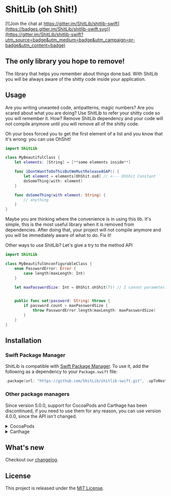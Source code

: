 # ShitLib (oh Shit!)

[![Join the chat at https://gitter.im/ShitLib/shitlib-swift](https://badges.gitter.im/ShitLib/shitlib-swift.svg)](https://gitter.im/ShitLib/shitlib-swift?utm_source=badge&utm_medium=badge&utm_campaign=pr-badge&utm_content=badge)

## The only library you hope to remove!

The library that helps you remember about things done bad.
With ShitLib you will be always aware of the shitty code inside your application.

## Usage

Are you writing unwanted code, antipatterns, magic numbers?
Are you scared about what you are doing?
Use ShitLib to refer your shitty code so you will remember it.
How? Remove ShitLib dependency and your code will not compile anymore until you will remove all of the shitty code.


Oh your boss forced you to get the first element of a list and you know that it's wrong: you can use OhShit!

```swift
import ShitLib

class MyBeautifulClass {
    let elements: [String] = [**some elements inside**]

    func iDontWantToDoThisButWeMustReleaseASAP() {
        let element = elements[OhShit.os0] // <--- OhShit Constant
        doSomeThing(with: element)
    }

    func doSomeThing(with element: String) {
        // anything
    }
}
```

Maybe you are thinking where the convenience is in using this lib.
It's simple, this is the most useful library when it is removed from dependencies.
After doing that, your project will not compile anymore and you will be immediately aware of what to do.
Fix it!

Other ways to use ShitLib? Let's give a try to the method API

```swift
import ShitLib

class MyBeautifulUnconfigurableClass {
    enum PasswordError: Error {
        case length(maxLength: Int)
    }

    let maxPasswordSize: Int = OhShit.ohShit(7)! // I cannot parameterize now


    public func set(password: String) throws {
        if password.count > maxPasswordSize {
            throw PasswordError.length(maxLength: maxPasswordSize)
        }
    }
}
```

## Installation

### Swift Package Manager

ShitLib is compatible with [Swift Package Manager](https://swift.org/package-manager). To use it, add the following as a dependency to your `Package.swift` file:

```swift
.package(url: "https://github.com/ShitLib/shitlib-swift.git", .upToNextMajor(from: "5.0.0"))
```

### Other package managers

Since version 5.0.0, support for CocoaPods and Carthage has been discontinued, if you need to use them for any reason, you can use version 4.0.0, since the API isn't changed.

<details><summary>CocoaPods</summary>
<p>

ShitLib till version 4.0.0 is available through [CocoaPods](http://cocoapods.org). To install it, simply add the following line to your `Podfile`:

```ruby
pod 'ShitLib', '~> 4.0'
```

</p>
</details>

<details><summary>Carthage</summary>
<p>

ShitLib till version 4.0.0 is compatible with [Carthage](https://github.com/Carthage/Carthage). To use it, add the following line to your `Cartfile`:

```ruby
github "ShitLib/shitlib-swift" ~> 4.0.0
```

</p>
</details>

## What's new

Checkout our [changelog](https://github.com/ShitLib/shitlib-swift/blob/master/CHANGELOG.md).

## License

This project is released under the [MIT License](https://github.com/artemisia-absynthium/arachne/blob/main/LICENSE).
